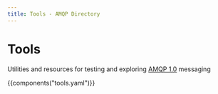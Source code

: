 ```yaml
---
title: Tools - AMQP Directory
---
```


<div id="-category-opener" markdown="1">

# Tools

Utilities and resources for testing and exploring
[AMQP 1.0](https://www.amqp.org/) messaging

</div>

{{components("tools.yaml")}}
